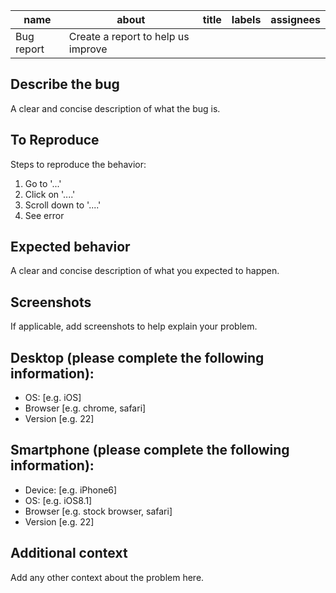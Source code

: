 name        | about                              | title | labels     | assignees
------------|------------------------------------|-------|------------|-----------
Bug report  | Create a report to help us improve |       |            |           

Describe the bug
----------------

A clear and concise description of what the bug is.

To Reproduce
------------

Steps to reproduce the behavior:
1.  Go to '...'
2.  Click on '....'
3.  Scroll down to '....'
4.  See error

Expected behavior
-----------------

A clear and concise description of what you expected to happen.

Screenshots
-----------

If applicable, add screenshots to help explain your problem.

Desktop (please complete the following information):
----------------------------------------------------

-   OS: [e.g. iOS]
-   Browser [e.g. chrome, safari]
-   Version [e.g. 22]

Smartphone (please complete the following information):
-------------------------------------------------------

-   Device: [e.g. iPhone6]
-   OS: [e.g. iOS8.1]
-   Browser [e.g. stock browser, safari]
-   Version [e.g. 22]

Additional context
------------------
Add any other context about the problem here.

